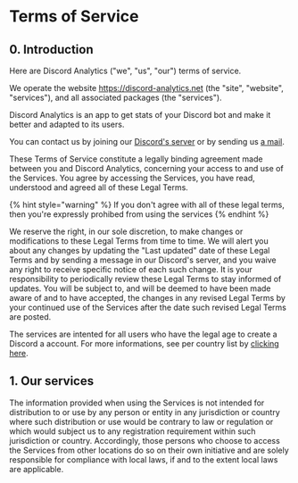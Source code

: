 # Terms of Service

## 0. Introduction

Here are Discord Analytics ("we", "us", "our") terms of service.

We operate the website https://discord-analytics.net (the "site", "website", "services"), and all associated packages (the "services").

Discord Analytics is an app to get stats of your Discord bot and make it better and adapted to its users.

You can contact us by joining our [Discord's server](https://discord.gg/discord) or by sending us [a mail](mailto:nolhan.dev@gmail.com).

These Terms of Service constitute a legally binding agreement made between you and Discord Analytics, concerning your access to and use of the Services. You agree by accessing the Services, you have read, understood and agreed all of these Legal Terms.

{% hint style="warning" %}
If you don't agree with all of these legal terms, then you're expressly prohibed from using the services
{% endhint %}

We reserve the right, in our sole discretion, to make changes or modifications to these Legal Terms from time to time. We will alert you about any changes by updating the "Last updated" date of these Legal Terms and by sending a message in our Discord's server, and you waive any right to receive specific notice of each such change. It is your responsibility to periodically review these Legal Terms to stay informed of updates. You will be subject to, and will be deemed to have been made aware of and to have accepted, the changes in any revised Legal Terms by your continued use of the Services after the date such revised Legal Terms are posted.

The services are intented for all users who have the legal age to create a Discord a account. For more informations, see per country list by [clicking here](https://support.discord.com/hc/en-us/articles/360040724612-Why-is-Discord-asking-for-my-birthday).

## 1. Our services

The information provided when using the Services is not intended for distribution to or use by any person or entity in any jurisdiction or country where such distribution or use would be contrary to law or regulation or which would subject us to any registration requirement within such jurisdiction or country. Accordingly, those persons who choose to access the Services from other locations do so on their own initiative and are solely responsible for compliance with local laws, if and to the extent local laws are applicable.
